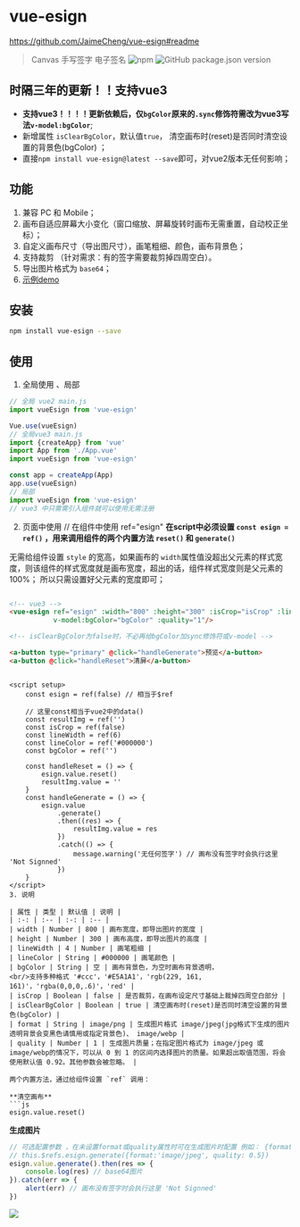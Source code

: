 # vue-esign

https://github.com/JaimeCheng/vue-esign#readme

> Canvas 手写签字 电子签名
![npm](https://img.shields.io/npm/dm/vue-esign) ![GitHub package.json version](https://img.shields.io/github/package-json/v/jaimecheng/vue-esign)

## 时隔三年的更新！！支持vue3

- **支持vue3！！！！更新依赖后，仅`bgColor`原来的`.sync`修饰符需改为vue3写法`v-model:bgColor`**;
- 新增属性 `isClearBgColor`，默认值`true`， 清空画布时(reset)是否同时清空设置的背景色(bgColor) ；
- 直接`npm install vue-esign@latest --save`即可，对vue2版本无任何影响；

## 功能

1. 兼容 PC 和 Mobile；
2. 画布自适应屏幕大小变化（窗口缩放、屏幕旋转时画布无需重置，自动校正坐标）；
3. 自定义画布尺寸（导出图尺寸），画笔粗细、颜色，画布背景色；
4. 支持裁剪 （针对需求：有的签字需要裁剪掉四周空白）。
5. 导出图片格式为 `base64`；
6. [示例demo](https://jaimecheng.github.io/vue-esign/demo/)

## 安装

``` bash
npm install vue-esign --save
```

## 使用

1. 全局使用 、局部

```js
// 全局 vue2 main.js
import vueEsign from 'vue-esign'

Vue.use(vueEsign)
// 全局vue3 main.js
import {createApp} from 'vue'
import App from './App.vue'
import vueEsign from 'vue-esign'

const app = createApp(App)
app.use(vueEsign)
// 局部
import vueEsign from 'vue-esign'
// vue3 中只需需引入组件就可以使用无需注册
```

2. 页面中使用
   // 在组件中使用 ref="esign"
   **在script中必须设置 `const esign = ref()` ，用来调用组件的两个内置方法 `reset()` 和 `generate()`**

无需给组件设置 `style` 的宽高，如果画布的 `width`属性值没超出父元素的样式宽度，则该组件的样式宽度就是画布宽度，超出的话，组件样式宽度则是父元素的100%；
所以只需设置好父元素的宽度即可；

```html

<!-- vue3 -->
<vue-esign ref="esign" :width="800" :height="300" :isCrop="isCrop" :lineWidth="lineWidth" :lineColor="lineColor"
		   v-model:bgColor="bgColor" :quality="1"/>

<!-- isClearBgColor为false时，不必再给bgColor加sync修饰符或v-model -->

<a-button type="primary" @click="handleGenerate">预览</a-button>
<a-button @click="handleReset">清屏</a-button>
```

```vue

<script setup>
	const esign = ref(false) // 相当于$ref

	// 这里const相当于vue2中的data()
	const resultImg = ref('')
	const isCrop = ref(false)
	const lineWidth = ref(6)
	const lineColor = ref('#000000')
	const bgColor = ref('')

	const handleReset = () => {
		esign.value.reset()
		resultImg.value = ''
	}
	const handleGenerate = () => {
		esign.value
			.generate()
			.then((res) => {
				resultImg.value = res
			})
			.catch(() => {
				message.warning('无任何签字') // 画布没有签字时会执行这里 'Not Signned'
			})
	}
</script>
3. 说明

| 属性 | 类型 | 默认值 | 说明 |
| :-: | :-- | :-: | :-- |
| width | Number | 800 | 画布宽度，即导出图片的宽度 |
| height | Number | 300 | 画布高度，即导出图片的高度 |
| lineWidth | 4 | Number | 画笔粗细 |
| lineColor | String | #000000 | 画笔颜色 |
| bgColor | String | 空 | 画布背景色，为空时画布背景透明，
<br/>支持多种格式 '#ccc'，'#E5A1A1'，'rgb(229, 161, 161)'，'rgba(0,0,0,.6)'，'red' |
| isCrop | Boolean | false | 是否裁剪，在画布设定尺寸基础上裁掉四周空白部分 |
| isClearBgColor | Boolean | true | 清空画布时(reset)是否同时清空设置的背景色(bgColor) |
| format | String | image/png | 生成图片格式 image/jpeg(jpg格式下生成的图片透明背景会变黑色请慎用或指定背景色)、 image/webp |
| quality | Number | 1 | 生成图片质量；在指定图片格式为 image/jpeg 或 image/webp的情况下，可以从 0 到 1 的区间内选择图片的质量。如果超出取值范围，将会使用默认值 0.92。其他参数会被忽略。 |

两个内置方法，通过给组件设置 `ref` 调用：

**清空画布**
```js
esign.value.reset()
```

**生成图片**

```js
// 可选配置参数 ，在未设置format或quality属性时可在生成图片时配置 例如： {format:'image/jpeg', quality: 0.5}
// this.$refs.esign.generate({format:'image/jpeg', quality: 0.5})
esign.value.generate().then(res => {
	console.log(res) // base64图片
}).catch(err => {
	alert(err) // 画布没有签字时会执行这里 'Not Signned'
})
```

![](./static/demo.gif)
